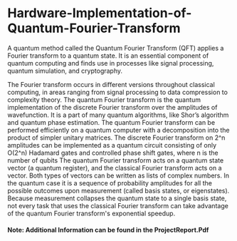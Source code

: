 # Hardware-Implementation-of-Quantum-Fourier-Transform
A quantum method called the Quantum Fourier Transform (QFT) applies a Fourier transform to a quantum state. It is an essential component of quantum computing and finds use in processes like signal processing, quantum simulation, and cryptography. 

The Fourier transform occurs in different versions throughout classical computing, in areas
ranging from signal processing to data compression to complexity theory. The quantum Fourier
transform is the quantum implementation of the discrete Fourier transform over the amplitudes
of wavefunction. It is a part of many quantum algorithms, like Shor’s algorithm and quantum
phase estimation.
The quantum Fourier transform can be performed efficiently on a quantum computer with a
decomposition into the product of simpler unitary matrices. The discrete Fourier transform on
2^n amplitudes can be implemented as a quantum circuit consisting of only O(2^n) Hadamard
gates and controlled phase shift gates, where n is the number of qubits
The quantum Fourier transform acts on a quantum state vector (a quantum register), and the
classical Fourier transform acts on a vector. Both types of vectors can be written as lists of
complex numbers. In the quantum case it is a sequence of probability amplitudes for all the
possible outcomes upon measurement (called basis states, or eigenstates). Because
measurement collapses the quantum state to a single basis state, not every task that uses the
classical Fourier transform can take advantage of the quantum Fourier transform's exponential
speedup.

#### Note: Additional Information can be found in the ProjectReport.Pdf

